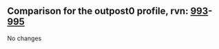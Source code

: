 ## Comparison for the outpost0 profile, rvn: [993](https://github.com/PRO100KatYT/FortniteProfileRevisions/tree/main/profiles/outpost0/993%20outpost0.json)-[995](https://github.com/PRO100KatYT/FortniteProfileRevisions/tree/main/profiles/outpost0/995%20outpost0.json)

No changes
